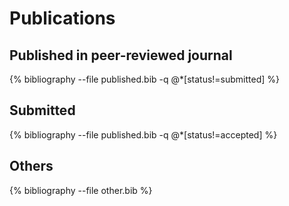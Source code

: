 ---
---

# Publications

## Published in peer-reviewed journal

{% bibliography --file published.bib -q @*[status!=submitted] %}

## Submitted

{% bibliography --file published.bib -q @*[status!=accepted] %}

## Others

{% bibliography --file other.bib %}
